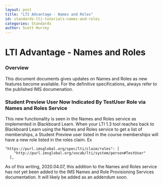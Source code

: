 ```yaml
---
layout: post
title: "LTI Advantage - Names and Roles" 
id: standards-lti-tutorials-names-and-roles
categories: Standards
author: Scott Hurrey
---
```


# LTI Advantage - Names and Roles
### Overview

This document documents gives updates on Names and Roles as new features become available. For the definitive specifications, always refer to the published IMS documenation.

### Student Preview User Now Indicated By TestUser Role via Names and Roles Service
This new functionality is seen in the Names and Roles service as implemented in Blackboard Learn. When your LTI 1.3 tool reaches back to Blackboard Learn using the Names and Roles service to get a list of memberships, a Student Preview user listed in the course memberships will have a new role listed in the roles claim. Ex

~~~ http
"https://purl.imsglobal.org/spec/lti/claim/roles": [
    "http://purl.imsglobal.org/vocab/lti/system/person#TestUser"
  ],
~~~
As of this writing, 2020.04.07, this addition to the Names and Roles service has not yet been added to the IMS Names and Role Provisioning Services documentation. It will likely be added as an addendum soon.